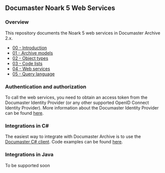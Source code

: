 Documaster Noark 5 Web Services
----------------------

### Overview

This repository documents the Noark 5 web services in Documaster Archive 2.x.

- [00 - Introduction](src/00%20-%20Introduction.md)
- [01 - Archive models](src/01%20-%20Archive%20models.md)
- [02 - Object types](src/02%20-%20Object%20types.md)
- [03 - Code lists](src/03%20-%20Code%20lists.md)
- [04 - Web services](/src/04%20-%20Web%20services.md)
- [05 - Query language](src/05%20-%20Query%20language.md)


### Authentication and authorization

To call the web services, you need to obtain an access token from the Documaster Identity Provider (or any other supported OpenID Connect Identity Provider). More information about the Documaster Identity Provider can be found [here](https://github.com/documaster/idp-web-services).

### Integrations in C# #

The easiest way to integrate with Documaster Archive is to use the [Documaster C# client](https://www.nuget.org/packages?q=documaster). Code examples can be found [here](https://github.com/documaster/ws-client-n5-csharp-samples).

### Integrations in Java

To be supported soon
